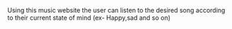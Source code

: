 Using this music website the user can listen to the desired song according to their current state of mind (ex- Happy,sad and so on) 
